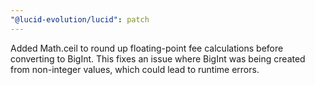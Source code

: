 ```yaml
---
"@lucid-evolution/lucid": patch
---
```


Added Math.ceil to round up floating-point fee calculations before converting to BigInt. This fixes an issue where BigInt was being created from non-integer values, which could lead to runtime errors.

